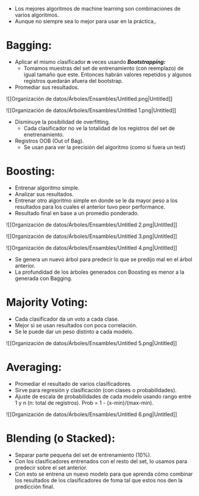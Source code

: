 - Los mejores algoritmos de machine learning son combinaciones de varios algoritmos.
- Aunque  no siempre sea lo mejor para usar en la práctica,.

# Bagging:

- Aplicar el mismo clasificador **n** veces usando ***Bootstrapping:***
    - Tomamos muestras del set de entrenamiento (con reemplazo) de igual tamaño que este. Entonces habrán valores repetidos y algunos registros quedarán afuera del bootstrap.
- Promediar sus resultados.

![[Organización de datos/Árboles/Ensambles/Untitled.png|Untitled]]

![[Organización de datos/Árboles/Ensambles/Untitled 1.png|Untitled]]

- Disminuye la posibilidad de overfitting.
    - Cada clasificador no ve la totalidad de los registros del set de enetrenamiento.
- Registros OOB (Out of Bag).
    - Se usan para ver la precisión del algoritmo (como si fuera un test)

# Boosting:

- Entrenar algoritmo simple.
- Analizar sus resultados.
- Entrenar otro algoritmo simple en donde se le da mayor peso a los resultados para los cuales el anterior tuvo peor performance.
- Resultado final en base a un promedio ponderado.

![[Organización de datos/Árboles/Ensambles/Untitled 2.png|Untitled]]

![[Organización de datos/Árboles/Ensambles/Untitled 3.png|Untitled]]

![[Organización de datos/Árboles/Ensambles/Untitled 4.png|Untitled]]

- Se genera un nuevo árbol para predecir lo que se predijo mal en el árbol anterior.
- La profundidad de los árboles generados con Boosting es menor a la generada con Bagging.

# Majority Voting:

- Cada clasificador da un voto a cada clase.
- Mejor si se usan resultados con poca correlación.
- Se le puede dar un peso distinto a cada modelo.

![[Organización de datos/Árboles/Ensambles/Untitled 5.png|Untitled]]

# Averaging:

- Promediar el resultado de varios clasificadores.
- Sirve para regresión y clasificación (con clases o probabilidades).
- Ajuste de escala de probabilidades de cada modelo usando rango entre 1 y n (n: total de registros). Prob = 1 - (x-min)/(max-min).

![[Organización de datos/Árboles/Ensambles/Untitled 6.png|Untitled]]

# Blending (o Stacked):

- Separar parte pequeña del set de entrenamiento (10%).
- Con los clasificadores entrenados con el resto del set, lo usamos para predecir sobre el set anterior.
- Con esto se entrena un nuevo modelo para que aprenda cómo combinar los resultados de los clasificadores de foma tal que estos nos den la predicción final.